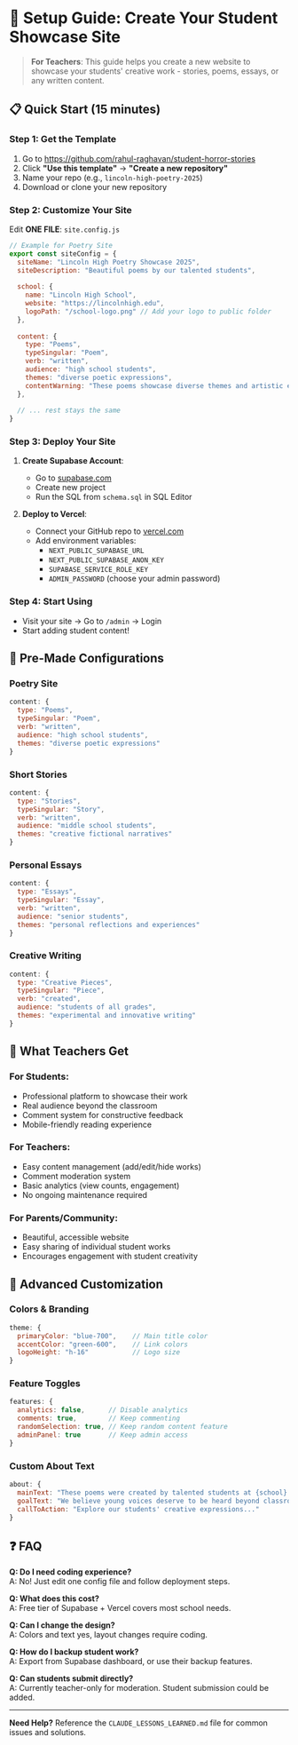 # 🚀 Setup Guide: Create Your Student Showcase Site

> **For Teachers**: This guide helps you create a new website to showcase your students' creative work - stories, poems, essays, or any written content.

## 📋 **Quick Start (15 minutes)**

### Step 1: Get the Template
1. Go to https://github.com/rahul-raghavan/student-horror-stories
2. Click **"Use this template"** → **"Create a new repository"**
3. Name your repo (e.g., `lincoln-high-poetry-2025`)
4. Download or clone your new repository

### Step 2: Customize Your Site
Edit **ONE FILE**: `site.config.js`

```javascript
// Example for Poetry Site
export const siteConfig = {
  siteName: "Lincoln High Poetry Showcase 2025",
  siteDescription: "Beautiful poems by our talented students",
  
  school: {
    name: "Lincoln High School",
    website: "https://lincolnhigh.edu",
    logoPath: "/school-logo.png" // Add your logo to public folder
  },
  
  content: {
    type: "Poems",
    typeSingular: "Poem", 
    verb: "written",
    audience: "high school students",
    themes: "diverse poetic expressions",
    contentWarning: "These poems showcase diverse themes and artistic expression."
  },
  
  // ... rest stays the same
}
```

### Step 3: Deploy Your Site
1. **Create Supabase Account**:
   - Go to [supabase.com](https://supabase.com)
   - Create new project
   - Run the SQL from `schema.sql` in SQL Editor

2. **Deploy to Vercel**:
   - Connect your GitHub repo to [vercel.com](https://vercel.com)
   - Add environment variables:
     - `NEXT_PUBLIC_SUPABASE_URL`
     - `NEXT_PUBLIC_SUPABASE_ANON_KEY`
     - `SUPABASE_SERVICE_ROLE_KEY`
     - `ADMIN_PASSWORD` (choose your admin password)

### Step 4: Start Using
- Visit your site → Go to `/admin` → Login
- Start adding student content!

## 🎨 **Pre-Made Configurations**

### Poetry Site
```javascript
content: {
  type: "Poems",
  typeSingular: "Poem",
  verb: "written",
  audience: "high school students", 
  themes: "diverse poetic expressions"
}
```

### Short Stories
```javascript
content: {
  type: "Stories", 
  typeSingular: "Story",
  verb: "written",
  audience: "middle school students",
  themes: "creative fictional narratives"
}
```

### Personal Essays
```javascript
content: {
  type: "Essays",
  typeSingular: "Essay", 
  verb: "written",
  audience: "senior students",
  themes: "personal reflections and experiences"
}
```

### Creative Writing
```javascript
content: {
  type: "Creative Pieces",
  typeSingular: "Piece",
  verb: "created", 
  audience: "students of all grades",
  themes: "experimental and innovative writing"
}
```

## 🎯 **What Teachers Get**

### **For Students**:
- Professional platform to showcase their work
- Real audience beyond the classroom  
- Comment system for constructive feedback
- Mobile-friendly reading experience

### **For Teachers**:
- Easy content management (add/edit/hide works)
- Comment moderation system
- Basic analytics (view counts, engagement)
- No ongoing maintenance required

### **For Parents/Community**:
- Beautiful, accessible website
- Easy sharing of individual student works
- Encourages engagement with student creativity

## 🔧 **Advanced Customization**

### Colors & Branding
```javascript
theme: {
  primaryColor: "blue-700",    // Main title color
  accentColor: "green-600",    // Link colors  
  logoHeight: "h-16"           // Logo size
}
```

### Feature Toggles
```javascript
features: {
  analytics: false,      // Disable analytics
  comments: true,        // Keep commenting
  randomSelection: true, // Keep random content feature
  adminPanel: true       // Keep admin access
}
```

### Custom About Text
```javascript
about: {
  mainText: "These poems were created by talented students at {school}. Each piece represents hours of thoughtful crafting and revision.",
  goalText: "We believe young voices deserve to be heard beyond classroom walls.",
  callToAction: "Explore our students' creative expressions..."
}
```

## ❓ **FAQ**

**Q: Do I need coding experience?**  
A: No! Just edit one config file and follow deployment steps.

**Q: What does this cost?**  
A: Free tier of Supabase + Vercel covers most school needs.

**Q: Can I change the design?**  
A: Colors and text yes, layout changes require coding.

**Q: How do I backup student work?**  
A: Export from Supabase dashboard, or use their backup features.

**Q: Can students submit directly?**  
A: Currently teacher-only for moderation. Student submission could be added.

---

**Need Help?** Reference the `CLAUDE_LESSONS_LEARNED.md` file for common issues and solutions.